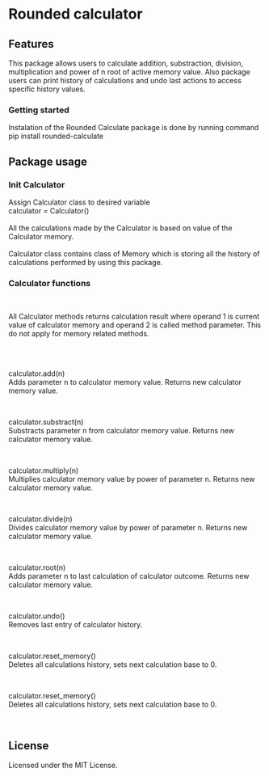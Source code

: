 # Rounded calculator

## Features
<p> This package allows users to calculate addition, substraction, division, multiplication and power of n root of active memory value. Also package users can print history of calculations and undo last actions to access specific history values. </p> 

### Getting started 
<p>Instalation of the Rounded Calculate package is done by running command <br/>
pip install rounded-calculate</p>

## Package usage

### Init Calculator
<p>Assign Calculator class to desired variable <br/>
calculator = Calculator()<br/>
<br/>
All the calculations made by the Calculator is based on value of the Calculator memory.<br/>
<br/>
Calculator class contains class of Memory which is storing all the history of calculations performed by using this package.   <br/>
</p>

### Calculator functions
<br/>
<p>All Calculator methods returns calculation result where operand 1 is current value of calculator memory and operand 2 is called method parameter. This do not apply for memory related methods.</p><br/>
<br/>

<p>calculator.add(n)<br/>
Adds parameter n to calculator memory value. Returns new calculator memory value.</p><br/>

<p>calculator.substract(n)<br/>
Substracts parameter n from calculator memory value. Returns new calculator memory value.</p><br/>

<p>calculator.multiply(n)<br/>
Multiplies calculator memory value by power of parameter n. Returns new calculator memory value.</p><br/>

<p>calculator.divide(n)<br/>
Divides calculator memory value by power of parameter n. Returns new calculator memory value.</p><br/>

<p>calculator.root(n)<br/>
Adds parameter n to last calculation of calculator outcome. Returns new calculator memory value.</p><br/>

<p>calculator.undo()<br/>
Removes last entry of calculator history.</p><br/>

<p>calculator.reset_memory()<br/>
Deletes all calculations history, sets next calculation base to 0.</p><br/>

<p>calculator.reset_memory()<br/>
Deletes all calculations history, sets next calculation base to 0.</p><br/>

## License

<p>Licensed under the MIT License.</p>